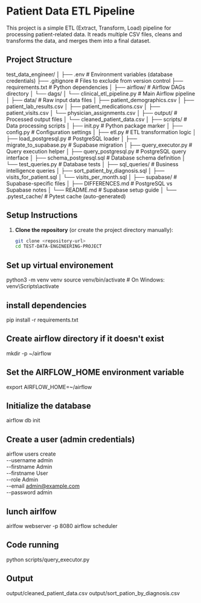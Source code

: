 # Patient Data ETL Pipeline

This project is a simple ETL (Extract, Transform, Load) pipeline for processing patient-related data. It reads multiple CSV files, cleans and transforms the data, and merges them into a final dataset.

## Project Structure

test_data_engineer/
│
├── .env # Environment variables (database credentials)
├── .gitignore # Files to exclude from version control
├── requirements.txt # Python dependencies
│
├── airflow/ # Airflow DAGs directory
│ └── dags/
│ └── clinical_etl_pipeline.py # Main Airflow pipeline
│
├── data/ # Raw input data files
│ ├── patient_demographics.csv
│ ├── patient_lab_results.csv
│ ├── patient_medications.csv
│ ├── patient_visits.csv
│ └── physician_assignments.csv
│
├── output/ # Processed output files
│ └── cleaned_patient_data.csv
│
├── scripts/ # Data processing scripts
│ ├── init.py # Python package marker
│ ├── config.py # Configuration settings
│ ├── etl.py # ETL transformation logic
│ ├── load_postgresql.py # PostgreSQL loader
│ ├── migrate_to_supabase.py # Supabase migration
│ ├── query_executor.py # Query execution helper
│ ├── query_postgresql.py # PostgreSQL query interface
│ ├── schema_postgresql.sql # Database schema definition
│ └── test_queries.py # Database tests
│
├── sql_queries/ # Business intelligence queries
│ ├── sort_patient_by_diagnosis.sql
│ ├── visits_for_patient.sql
│ └── visits_per_month.sql
│
├── supabase/ # Supabase-specific files
│ ├── DIFFERENCES.md # PostgreSQL vs Supabase notes
│ └── README.md # Supabase setup guide
│
└── .pytest_cache/ # Pytest cache (auto-generated)

## Setup Instructions

1. **Clone the repository** (or create the project directory manually):
   ```sh
   git clone <repository-url>
   cd TEST-DATA-ENGINEERING-PROJECT


## Set up virtual environement

python3 -m venv venv
source venv/bin/activate  # On Windows: venv\Scripts\activate


## install dependencies

pip install -r requirements.txt


## Create airflow directory if it doesn't exist
mkdir -p ~/airflow

## Set the AIRFLOW_HOME environment variable
export AIRFLOW_HOME=~/airflow

## Initialize the database
airflow db init

## Create a user (admin credentials)
airflow users create \
    --username admin \
    --firstname Admin \
    --firstname User \
    --role Admin \
    --email admin@example.com \
    --password admin

## lunch airlfow
airlfow webserver -p 8080
airflow scheduler 


## Code running

python scripts/query_executor.py


## Output

output/cleaned_patient_data.csv
output/sort_pation_by_diagnosis.csv
